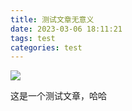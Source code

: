```yaml
---
title: 测试文章无意义
date: 2023-03-06 18:11:21
tags: test
categories: test
---
```


![](R-C.jpeg)

这是一个测试文章，哈哈